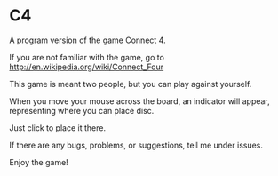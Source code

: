 C4
==

A program version of the game Connect 4.

If you are not familiar with the game, go to http://en.wikipedia.org/wiki/Connect_Four

This game is meant two people, but you can play against yourself.

When you move your mouse across the board, an indicator will appear, representing where you can place disc.

Just click to place it there.



If there are any bugs, problems, or suggestions, tell me under issues.

Enjoy the game!
